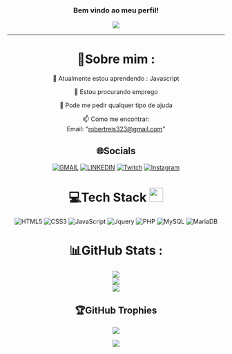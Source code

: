 <h3 align="center">
  Bem vindo ao meu perfil!
</h3>
<p align="center">
  <a href="https://github.com/robertkrs/robertkrs"><img src="https://readme-typing-svg.herokuapp.com?color=%2336BCF7&center=true&vCenter=true&lines=Bem+Vindo+ao+meu+perfil+do+Github;Meu+nome+é+Robert+Reis;Front+End+Dev;Game+Dev;"></a>
</p>

---
<div align="center">
  
# 💫Sobre mim :
  
  🌱 Atualmente estou aprendendo : Javascript

  💼 Estou procurando emprego

  💬 Pode me pedir qualquer tipo de ajuda

  📫 Como me encontrar:  
  Email: "robertreis323@gmail.com"
  


## 🌐Socials
[![GMAIL](https://img.shields.io/badge/Gmail-D14836?style=for-the-badge&logo=gmail&logoColor=white)]("mailto:robertreis323@gmail.com") [![LINKEDIN](https://img.shields.io/badge/LinkedIn-0077B5?style=for-the-badge&logo=linkedin&logoColor=white)](https://www.linkedin.com/in/robert-reis-197a3b17b/) [![Twitch](https://img.shields.io/badge/Twitch-9146FF?style=for-the-badge&logo=twitch&logoColor=white
)](https://twitch.tv/robertreiss) [![Instagram](https://img.shields.io/badge/Instagram-E4405F?style=for-the-badge&logo=instagram&logoColor=white)](https://instagram.com/robert_k_r_s) 

# 💻Tech Stack <img src = "https://media2.giphy.com/media/QssGEmpkyEOhBCb7e1/giphy.gif?cid=ecf05e47a0n3gi1bfqntqmob8g9aid1oyj2wr3ds3mg700bl&rid=giphy.gif" width = 32px> 
![HTML5](https://img.shields.io/badge/html5-%23E34F26.svg?style=for-the-badge&logo=html5&logoColor=white) ![CSS3](https://img.shields.io/badge/css3-%231572B6.svg?style=for-the-badge&logo=css3&logoColor=white)  ![JavaScript](https://img.shields.io/badge/javascript-%23323330.svg?style=for-the-badge&logo=javascript&logoColor=%23F7DF1E) ![Jquery](https://img.shields.io/badge/jQuery-0769AD?style=for-the-badge&logo=jquery&logoColor=white) ![PHP](https://img.shields.io/badge/PHP-777BB4?style=for-the-badge&logo=php&logoColor=white) ![MySQL](https://img.shields.io/badge/MySQL-00000F?style=for-the-badge&logo=mysql&logoColor=white) ![MariaDB](https://img.shields.io/badge/MariaDB-01529E?style=for-the-badge&logo=mariadb&logoColor=white) 

# 📊GitHub Stats :
![](https://github-readme-stats.vercel.app/api?username=robertkrs&theme=radical&hide_border=false&include_all_commits=false&count_private=false)<br/>
![](https://github-readme-streak-stats.herokuapp.com/?user=robertkrs&theme=radical&hide_border=false)<br/>
![](https://github-readme-stats.vercel.app/api/top-langs/?username=robertkrs&theme=radical&hide_border=false&include_all_commits=false&count_private=false&layout=compact)

## 🏆GitHub Trophies
![](https://github-profile-trophy.vercel.app/?username=robertkrs&theme=discord&no-frame=false&no-bg=false&margin-w=4)


![](https://komarev.com/ghpvc/?username=robertkrs&label=Visitors+Count&color=brightgreen)
</div>
 

